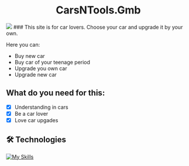 
# <h1 align='center'>CarsNTools.Gmb</h1>
<img src="http://img.shields.io/static/v1?label=Status&message=in progress&color=yellow&style="/>
### This site is for car lovers. Choose your car and upgrade it by your own.

Here you can:
+ Buy new car
+ Buy car of your teenage period
+ Upgrade you own car
+ Upgrade new car

## What do you need for this:
- [x] Understanding in cars
- [x] Be a car lover
- [x] Love car upgades 

## :hammer_and_wrench: Technologies
[![My Skills](https://skillicons.dev/icons?i=html,css)](https://skillicons.dev)
